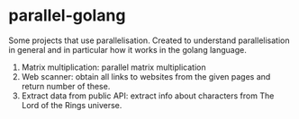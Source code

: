 # parallel-golang
Some projects that use parallelisation. Created to understand parallelisation in general and in particular how it works in the golang language.


1. Matrix multiplication: parallel matrix multiplication
2. Web scanner: obtain all links to websites from the given pages and return number of these.
3. Extract data from public API: extract info about characters from The Lord of the Rings universe.